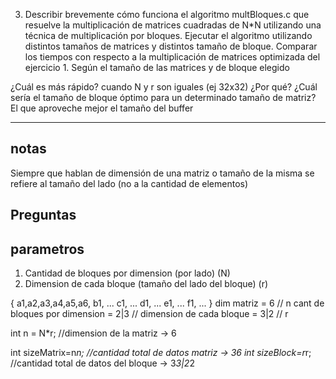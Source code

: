 3. Describir brevemente cómo funciona el algoritmo multBloques.c que resuelve la 
multiplicación de matrices cuadradas de N*N utilizando una técnica de
multiplicación por bloques. Ejecutar el algoritmo utilizando distintos tamaños de
matrices y distintos tamaño de bloque. Comparar los tiempos con respecto a la
multiplicación de matrices optimizada del ejercicio 1. Según el tamaño de las
matrices y de bloque elegido 

¿Cuál es más rápido? 
    cuando N y r son iguales (ej 32x32)
¿Por qué? 
¿Cuál sería el tamaño de bloque óptimo para un determinado tamaño de matriz?
    El que aproveche mejor el tamaño del buffer

-------------
## notas
Siempre que hablan de dimensión de una matriz o tamaño de la misma se refiere al tamaño del lado (no a la cantidad de elementos)

## Preguntas


## parametros 
1. Cantidad de bloques por dimension (por lado) (N)
2. Dimension de cada bloque (tamaño del lado del bloque) (r)

{
a1,a2,a3,a4,a5,a6,
b1, ...
c1, ...
d1, ...
e1, ...
f1, ...
}
dim matriz = 6 // n
cant de bloques por dimension = 2|3 // 
dimension de cada bloque = 3|2 // r


 int n = N*r; //dimension de la matriz -> 6


 int sizeMatrix=n*n; //cantidad total de datos matriz -> 36
 int sizeBlock=r*r; //cantidad total de datos del bloque -> 3*3|2*2